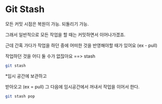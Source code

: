 # Git Stash



모든 커밋 시점은 복원이 가능. 되돌리기 가능.

그래서 일반적으로 모든 작업을 할 때는 커밋하면서 이어나가겠죠.

근데 간혹 가다가 작업을 하던 중에 어떠한 것을 반영해야할 때가 있어요 (ex - pull)

작업하던 것을 어디 둘 수가 없잖아요 ==> stash

`````bash
git stash
`````



*임시 공간에 보관하고



받아오고 (ex = pull)  그 다음에 임시공간에서 꺼내서 작업을 이어서 한다.



`````bash
git stash pop
`````

